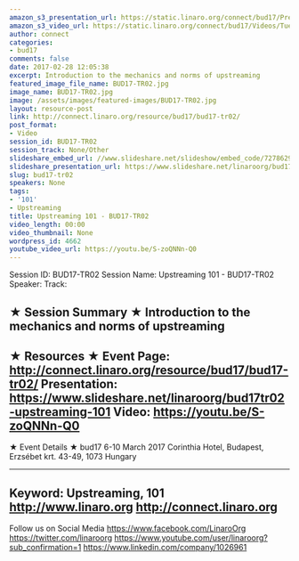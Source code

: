 ```yaml
---
amazon_s3_presentation_url: https://static.linaro.org/connect/bud17/Presentations/BUD17-TR02%20-%20Upstreaming%20101.pdf
amazon_s3_video_url: https://static.linaro.org/connect/bud17/Videos/Tuesday/BUD17-TR02%20Upstreaming%20101.mp4
author: connect
categories:
- bud17
comments: false
date: 2017-02-28 12:05:38
excerpt: Introduction to the mechanics and norms of upstreaming
featured_image_file_name: BUD17-TR02.jpg
image_name: BUD17-TR02.jpg
image: /assets/images/featured-images/BUD17-TR02.jpg
layout: resource-post
link: http://connect.linaro.org/resource/bud17/bud17-tr02/
post_format:
- Video
session_id: BUD17-TR02
session_track: None/Other
slideshare_embed_url: //www.slideshare.net/slideshow/embed_code/72786293
slideshare_presentation_url: https://www.slideshare.net/linaroorg/bud17tr02-upstreaming-101
slug: bud17-tr02
speakers: None
tags:
- '101'
- Upstreaming
title: Upstreaming 101 - BUD17-TR02
video_length: 00:00
video_thumbnail: None
wordpress_id: 4662
youtube_video_url: https://youtu.be/S-zoQNNn-Q0
---
```


Session ID: BUD17-TR02
Session Name: Upstreaming 101 - BUD17-TR02
Speaker:
Track:


★ Session Summary ★
Introduction to the mechanics and norms of upstreaming
---------------------------------------------------
★ Resources ★
Event Page: http://connect.linaro.org/resource/bud17/bud17-tr02/
Presentation: https://www.slideshare.net/linaroorg/bud17tr02-upstreaming-101
Video: https://youtu.be/S-zoQNNn-Q0
---------------------------------------------------

★ Event Details ★
bud17
6-10 March 2017
Corinthia Hotel, Budapest,
Erzsébet krt. 43-49,
1073 Hungary

---------------------------------------------------
Keyword: Upstreaming, 101
http://www.linaro.org
http://connect.linaro.org
---------------------------------------------------
Follow us on Social Media
https://www.facebook.com/LinaroOrg
https://twitter.com/linaroorg
https://www.youtube.com/user/linaroorg?sub_confirmation=1
https://www.linkedin.com/company/1026961